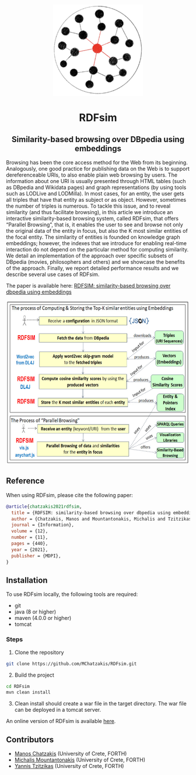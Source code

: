 <p align="center">
<img src="./assets/rdfsim-logo.jpg" alt="RDFsim Logo" height="250"> 
</p>

<h1 align="center">RDFsim</h1>
<h2 align="center">Similarity-based browsing over DBpedia using embeddings</h2>

Browsing has been the core access method for the Web from its beginning. Analogously, one good practice for publishing data on the Web is to support dereferenceable URIs, to also enable plain web browsing by users. The information about one URI is usually presented through HTML tables (such as DBpedia and Wikidata pages) and graph representations (by using tools such as LODLive and LODMilla). In most cases, for an entity, the user gets all triples that have that entity as subject or as object. However, sometimes the number of triples is numerous. To tackle this issue, and to reveal similarity (and thus facilitate browsing), in this article we introduce an interactive similarity-based browsing system, called RDFsim, that offers “Parallel Browsing”, that is, it enables the user to see and browse not only the original data of the entity in focus, but also the K most similar entities of the focal entity. The similarity of entities is founded on knowledge graph embeddings; however, the indexes that we introduce for enabling real-time interaction do not depend on the particular method for computing similarity. We detail an implementation of the approach over specific subsets of DBpedia (movies, philosophers and others) and we showcase the benefits of the approach. Finally, we report detailed performance results and we describe several use cases of RDFsim.

The paper is available here: [RDFSIM: similarity-based browsing over dbpedia using embeddings](https://mchatzakis.github.io/assets/pdf/rdfsim.pdf)

<p align="center">
<img src="./assets/rdfsim-overview.png" alt="RDFsim Overview" height="450"> 
</p>

## Reference
When using RDFsim, please cite the following paper:
```bibtex
@article{chatzakis2021rdfsim,
  title = {RDFSIM: similarity-based browsing over dbpedia using embeddings},
  author = {Chatzakis, Manos and Mountantonakis, Michalis and Tzitzikas, Yannis},
  journal = {Information},
  volume = {12},
  number = {11},
  pages = {440},
  year = {2021},
  publisher = {MDPI},
}
```

## Installation
To use RDFsim locally, the following tools are required:
- git
- java (8 or higher)
- maven (4.0.0 or higher)
- tomcat

### Steps
1. Clone the repository
```bash
git clone https://github.com/MChatzakis/RDFsim.git
```

2. Build the project
```bash
cd RDFsim
mvn clean install
```

3. Clean install should create a war file in the target directory. The war file can be deployed in a tomcat server.

An online version of RDFsim is available [here](https://demos.isl.ics.forth.gr/RDFsim/).

## Contributors
- [Manos Chatzakis](https://mchatzakis.github.io/) (University of Crete, FORTH)
- [Michalis Mountantonakis](https://users.ics.forth.gr/~mountant/) (University of Crete, FORTH)
- [Yannis Tzitzikas](https://users.ics.forth.gr/~tzitzik/) (University of Crete, FORTH)